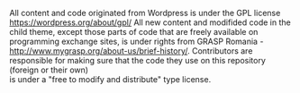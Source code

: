
All content and code originated from Wordpress is under the GPL license https://wordpress.org/about/gpl/
All new content and modifided code in the child theme, except those parts of code that are freely available on programming exchange sites,
is under rights from GRASP Romania - http://www.mygrasp.org/about-us/brief-history/.
Contributors are responsible for making sure that the code they use on this repository (foreign or their own)  
is under a "free to modify and distribute" type license.
